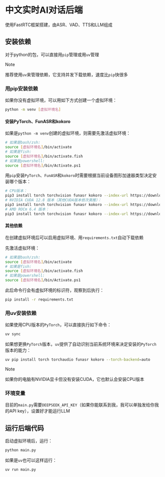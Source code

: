 # 中文实时AI对话后端

使用FastRTC框架搭建，由ASR、VAD、TTS和LLM组成

## 安装依赖

对于python的包，可以直接用`pip`管理或用`uv`管理

> [!NOTE]
> 推荐使用`uv`来管理依赖，它支持并发下载依赖，速度比`pip`快很多

### 用pip安装依赖

如果你没有虚拟环境，可以用如下方式创建一个虚拟环境：

```bash
python -m venv [虚拟环境名]
```

#### 安装PyTorch、FunASR和kokoro

如果是`python -m venv`创建的虚拟环境，则需要先激活虚拟环境：

```bash
# 如果是bash/zsh:
source [虚拟环境名]/bin/activate
# 如果是fish:
source [虚拟环境名]/bin/activate.fish
# 如果是powershell:
source [虚拟环境名]/bin/Activate.ps1
```

用`pip`安装`PyTorch`、`FunASR`和`kokoro`时需要根据当前设备图形加速器类型决定安装哪个版本：

```bash
# CPU版本：
pip3 install torch torchvision funasr kokoro --index-url https://download.pytorch.org/whl/cpu
# NVIDIA CUDA 12.8 版本（其他CUDA版本依次类推）：
pip3 install torch torchvision funasr kokoro --index-url https://download.pytorch.org/whl/cu128
# AMD ROCm 6.4 版本：
pip3 install torch torchvision funasr kokoro --index-url https://download.pytorch.org/whl/rocm6.4
```

#### 其他依赖

在创建虚拟环境后可以启用虚拟环境、用`requirements.txt`自动下载依赖

先激活虚拟环境：

```bash
# 如果是bash/zsh:
source [虚拟环境名]/bin/activate
# 如果是fish:
source [虚拟环境名]/bin/activate.fish
# 如果是powershell:
source [虚拟环境名]/bin/Activate.ps1
```

此后命令行会有虚拟环境的标识符，观察到后执行：

```bash
pip install -r requirements.txt
```

### 用uv安装依赖

如果使用CPU版本的`PyTorch`，可以直接执行如下命令：

```bash
uv sync
```

如果想更换`PyTorch`版本，`uv`提供了自动识别当前系统环境来决定安装的`PyTorch`版本的能力：

```bash
uv pip install torch torchaudio funasr kokoro --torch-backend=auto
```

> [!NOTE]
> 如果你的电脑有NVIDIA显卡但没有安装CUDA，它也默认会安装CPU版本

### 环境变量

目前的`main.py`需要`DEEPSEEK_API_KEY`（如果你能联系到我，我可以单独发给你我的API key），设置好才能运行LLM

## 运行后端代码

启动虚拟环境后，运行：

```bash
python main.py
```

如果是`uv`也可以这样运行：

```bash
uv run main.py
```
